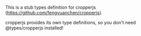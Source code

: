 This is a stub types definition for cropperjs (https://github.com/fengyuanchen/cropperjs).

cropperjs provides its own type definitions, so you don't need @types/cropperjs installed!